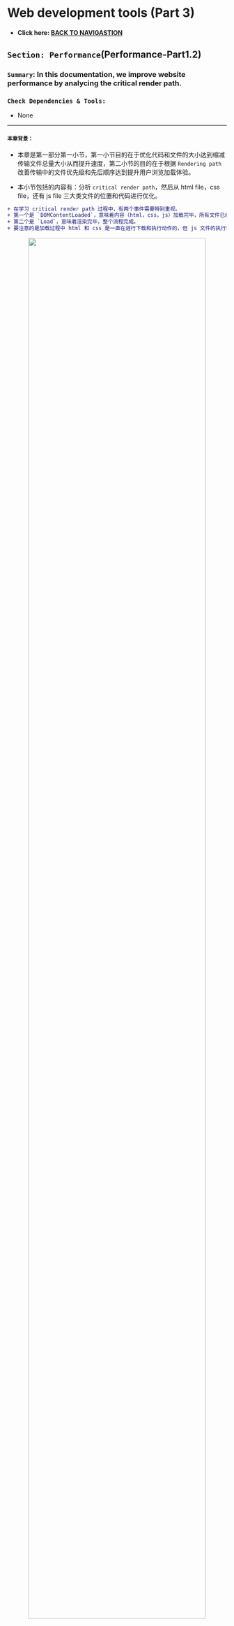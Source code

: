 # Web development tools (Part 3)

- #### Click here: [BACK TO NAVIGASTION](https://github.com/DonghaoWu/WebDev-tools-demo/blob/master/README.md)

## `Section: Performance`(Performance-Part1.2)

### `Summary`: In this documentation, we improve website performance by analycing the critical render path.

### `Check Dependencies & Tools:`

- None

------------------------------------------------------------

#### `本章背景：`
- 本章是第一部分第一小节，第一小节目的在于优化代码和文件的大小达到缩减传输文件总量大小从而提升速度，第二小节的目的在于根据 `Rendering path` 改善传输中的文件优先级和先后顺序达到提升用户浏览加载体验。

- 本小节包括的内容有：分析 `critical render path`，然后从 html file，css file，还有 js file 三大类文件的位置和代码进行优化。

```diff
+ 在学习 critical render path 过程中，有两个事件需要特别重视。
+ 第一个是 `DOMContentLoaded`，意味着内容（html，css，js）加载完毕，所有文件已经下载完毕，html 和 css 执行完毕，js 文件是否执行看实际属性，开始渲染。
+ 第二个是 `Load`，意味着渲染完毕，整个流程完成。
+ 要注意的是加载过程中 html 和 css 是一直在进行下载和执行动作的，但 js 文件的执行动作是根据实际的 tag attribute 而定的。
```

<p align="center">
<img src="../assets/w18.png" width=90%>
</p>

------------------------------------------------------------

### <span id="3.0">`Brief Contents & codes position`</span>

- #### Click here: [BACK TO NAVIGASTION](https://github.com/DonghaoWu/WebDev-tools-demo/blob/master/README.md)

- [3.1 Optimize html file.](#3.1)
- [3.2 Optimize css file.](#3.2)
- [3.3 Optimize js file.](#3.3)
- [3.4 Tools to check website performance.](#3.4)

<p align="center">
<img src="../assets/w17.png" width=90%>
</p>

<p align="center">
<img src="../assets/w16.png" width=90%>
</p>

------------------------------------------------------------

### <span id="3.1">`Step1: Optimize html file`</span>

- #### Click here: [BACK TO CONTENT](#3.0)

  1. 正常相对静态的网页的优化规则是使用`普通型`或者`defer型`，如果使用`普通型`则把 js 文件放在最后，css 文件放在前面；如果使用`defer型`，则 js 文件的位置不需要讲究。

  2. 当然这种情况只对于相对静态的网页而言，相对动态一点的需要马上执行 js 文件的话就可以考虑`普通型`或者`async型`。

  __`Location: ./example1.2/index.html`__

  ```html
  <!DOCTYPE html>
  <html lang="en-us">
    <head>
      <!--  App Title  -->
      <title>Keiko Corp</title>
      <!--  App Description  -->
      <meta charset="utf-8">
      <meta name="viewport" content="width=device-width, initial-scale=1.0, minimum-scale=1.0" />

      <link rel="stylesheet" type="text/css" href="css/bootstrap.css"/>
      <link rel="stylesheet" type="text/css" href="css/owl.transitions.css"/>
      <link rel="stylesheet" type="text/css" href="css/owl.carousel.css"/>
      <link rel="stylesheet" type="text/css" href="css/animate.css"/>
      <link rel="stylesheet" type="text/css" href="css/main.css"/>
      
    </head>
    <body>

      <!--  Header Section  -->
      <header>
        <div class="container">
          <div class="logo pull-left animated wow fadeInLeft">
            <img class="logo-image" src="img/logo.png" alt="" title="">
          </div>


          <nav class="pull-left">
            <ul class="list-unstyled">
              <li class="animated wow fadeInLeft" data-wow-delay="0s"><a href="#about">About</a></li>
              <li class="animated wow fadeInLeft" data-wow-delay=".1s"><a href="#app_features">Features</a></li>
              <li class="animated wow fadeInLeft" data-wow-delay=".2s"><a href="#testimonials">Testimonials</a></li>
            </ul>
          </nav>

          <div class="social pull-right">
            <ul class="list-unstyled">
              <li class="animated wow fadeInRight" data-wow-delay=".2s"><a href="#"><img src="img/facebook.png" alt="" title=""></a></li>
              <li class="animated wow fadeInRight" data-wow-delay=".1s"><a href="#"><img src="img/twitter.png" alt="" title=""></a></li>
              <li class="animated wow fadeInRight" data-wow-delay="0s"><a href="#"><img src="img/google.png" alt="" title=""></a></li>
            </ul>
          </div>

          <span class="burger_icon">menu</span>
        </div>
      </header>
      <!--  End Header Section  -->






      <!--  Hero Section  -->
      <section class="hero" id="hero">
        <div class="container">
          <div class="caption">
            <h1 class="text-uppercase  animated wow fadeInLeft">Creators of Robofriends and SmartBrain</h1>
            <p class="enhance text-lowercase  animated wow fadeInLeft">Developers of the future, building for today</p>

            <a href="https://github.com/aneagoie/robofriends" class="app_store_btn text-uppercase animated wow fadeInLeft">
              <i class="android_icon"></i>
              <span>Robofriends</span>
            </a>

            <a href="https://github.com/aneagoie/smart-brain" class="app_store_btn text-uppercase animated wow fadeInLeft">
              <i class="iphone_icon"></i>
              <span>SmartBrain</span>
            </a>
          </div>
        </div>
      </section>
      <!--  End Hero Section  -->






      <!--  Featured On Section  -->
      <section class="featured_on">
        <div class="container">
          <ul class="list-unstyled text-center clearfix">
            <li class="col-xs-6 col-sm-6 col-md-3 animated wow fadeInDown">
              <img src="img/google_logo.png" alt="" title="">
            </li>
            <li class="col-xs-6 col-sm-6 col-md-3 animated wow fadeInDown" data-wow-delay=".2s">
              <img src="img/facebook_logo.png" alt="" title="">
            </li>
            <li class="col-xs-6 col-sm-6 col-md-3 animated wow fadeInDown" data-wow-delay=".3s">
              <img src="img/yahoo_logo.png" alt="" title="">
            </li>
            <li class="col-xs-6 col-sm-6 col-md-3 animated wow fadeInDown" data-wow-delay=".4s">
              <img src="img/paypal_logo.png" alt="" title="">
            </li>
          </ul>
        </div>
      </section>
      <!--  End Featured On Section  -->






      <!--  About Section  -->
      <section class="about" id="about">
        <div class="container">
          <div class="row">
            <div class="col-md-6 text-center animated wow fadeInLeft">
              <div class="iphone">
                <img src="img/iphone.png" alt="" titl="">
              </div>
            </div>
            <div class="col-md-6 animated wow fadeInRight">
              <div class="features_list">
                <h1 class="text-uppercase">The Greatest Products Ever Created</h1>
                <p>Seuismod ligula ipsum vulputate tellus quisque dictum tortor at purus faucibus tincidunt, pellentesque habitant morbi tristique senectus et netus et malesuada fames ac turpis egestas. </p>
                <ul class="list-unstyled">
                  <li class="camera_icon">
                    <span>Euismod ligula ipsum vulputate tellus.</span>
                  </li>
                  <li class="video_icon">
                    <span>Morbi non efficitur nibh sit amet est eros.</span>
                  </li>
                  <li class="eye_icon">
                    <span>Fusce faucibus ante liberonec luctus egestas.</span>
                  </li>
                  <li class="pic_icon">
                    <span>Quisque pretium malesuada ornare.</span>
                  </li>
                  <li class="loc_icon">
                    <span>Cras interdum vestibulum dolor.</span>
                  </li>
                </ul>

                <a href="#" class="app_store_btn text-uppercase" id="play_video" data-video="https://www.youtube.com/watch?v=sCX_YMPuJGA?autoplay=1&showinfo=0">
                  <i class="play_icon"></i>
                  <span>About Video</span>
                </a>
                <a href="#hero" class="app_link">Get the app</a>
              </div>
            </div>
          </div>
        </div>

        <div class="about_video show_video">
          <a href="" class="close_video"></a>
        </div>
      </section>
      <!--  End About Section  -->






      <!--  App Features Section  -->
      <section class="app_features" id="app_features">
        <div class="container">

          <div class="row text-center">
            <div class="col-sm-4 col-md-4 details animated wow fadeInDown" data-wow-delay="0s">
              <img src="img/f_icon1.png" alt="" title="">
              <h1 class="text-uppercase">malesuada fames turpis.</h1>
              <p class="text-lowercase">vel ultrices mauris libero id diam. Vivamus tellus sagittis facilisis nisi quis mollis risus quisque ultrices elit.</p>
            </div>
            <div class="col-sm-4 col-md-4 details animated wow fadeInDown" data-wow-delay=".1s">
              <img src="img/f_icon2.png" alt="" title="">
              <h1 class="text-uppercase">malesuada fames turpis.</h1>
              <p class="text-lowercase">vel ultrices mauris libero id diam. Vivamus tellus sagittis facilisis nisi quis mollis risus quisque ultrices elit.</p>
            </div>
            <div class="col-sm-4 col-md-4 details animated wow fadeInDown" data-wow-delay=".2s">
              <img src="img/f_icon3.png" alt="" title="">
              <h1 class="text-uppercase">malesuada fames turpis.</h1>
              <p class="text-lowercase">vel ultrices mauris libero id diam. Vivamus tellus sagittis facilisis nisi quis mollis risus quisque ultrices elit.</p>
            </div>
          </div>
          <div class="row text-center">
            <div class="col-sm-4 col-md-4 details animated wow fadeInDown" data-wow-delay="0s">
              <img src="img/f_icon4.png" alt="" title="">
              <h1 class="text-uppercase">malesuada fames turpis.</h1>
              <p class="text-lowercase">vel ultrices mauris libero id diam. Vivamus tellus sagittis facilisis nisi quis mollis risus quisque ultrices elit.</p>
            </div>
            <div class="col-sm-4 col-md-4 details animated wow fadeInDown" data-wow-delay=".1s">
              <img src="img/f_icon5.png" alt="" title="">
              <h1 class="text-uppercase">malesuada fames turpis.</h1>
              <p class="text-lowercase">vel ultrices mauris libero id diam. Vivamus tellus sagittis facilisis nisi quis mollis risus quisque ultrices elit.</p>
            </div>
            <div class="col-sm-4 col-md-4 details animated wow fadeInDown" data-wow-delay=".2s">
              <img src="img/f_icon6.png" alt="" title="">
              <h1 class="text-uppercase">malesuada fames turpis.</h1>
              <p class="text-lowercase">vel ultrices mauris libero id diam. Vivamus tellus sagittis facilisis nisi quis mollis risus quisque ultrices elit.</p>
            </div>
          </div>

        </div>
      </section>
      <!--  And App Features Section  -->






      <!--  Testimonials Section  -->
      <section class="testimonials animated wow fadeIn" id="testimonials" data-wow-duration="2s">
        <div class="container">
          <div class="testimonials_list">

            <ul class="list-unstyled text-center slides clearfix" id="tslider">
              <li>
                <blockquote>
                  <p>Integer pharetra tellus varius, dictum erat vel, maximus tellus. Sed vitae auctor ipsum. Aliquam luctus erat nec pulvinar vehicula donec congue tortor eget sem condimentum, ut tempor massa porttitor. Praesent tincidunt mi orci  in sollicitudin mi dapibus dapibus pellentesque habitant morbi tristique senectus et malesuada fames turpis egestas.</p>
                  <span class="author text-uppercase">John Doe</span>
                  <span class="job">Full Stack developer</span>

                </blockquote>
              </li>

              <li>
                <blockquote>
                  <p>Integer pharetra tellus varius, dictum erat vel, maximus tellus. Sed vitae auctor ipsum. Aliquam luctus erat nec pulvinar vehicula donec congue tortor eget sem condimentum, ut tempor massa porttitor. Praesent tincidunt mi orci  in sollicitudin mi dapibus dapibus pellentesque habitant morbi tristique senectus et malesuada fames turpis egestas.</p>
                  <span class="author text-uppercase">Alex Fredy</span>
                  <span class="job">Javascript developer</span>

                </blockquote>
              </li>

              <li>
                <blockquote>
                  <p>Integer pharetra tellus varius, dictum erat vel, maximus tellus. Sed vitae auctor ipsum. Aliquam luctus erat nec pulvinar vehicula donec congue tortor eget sem condimentum, ut tempor massa porttitor. Praesent tincidunt mi orci  in sollicitudin mi dapibus dapibus pellentesque habitant morbi tristique senectus et malesuada fames turpis egestas.</p>
                  <span class="author text-uppercase">Sara Aliba</span>
                  <span class="job">Web Designer</span>

                </blockquote>
              </li>
            </ul>
            <div id="slider_nav">
              <div id="prev_arrow"></div>
              <div id="next_arrow"></div>
            </div>
          </div>
        </div>
      </section>
      <!--  End Testimonials Section  -->






      <!--  Email Subscription Section  -->
      <section class="sub_box">
        <p class="cta_text animated wow fadeInDown">We're hiring. Join Our company!</p>
        <form action="#" metohd="post" class="animated wow fadeIn" data-wow-duration="2s" id="submit_form">
          <input type="email" id="mc-email" placeholder="Enter your email"/>
          <button type="submit" id="mc_submit">
            <i class="icon"></i>
          </button>
        </form>
        <div class="message" id="error_msg">Please Enter A Valid Email.</div>
        <div class="message" id="success_msg">Thank You For Your Subscription.</div>
      </section>
      <!--  End Email Subscription Section  -->






      <!--  Footer Section  -->
      <footer>
        <ul class="list-unstyled list-inline app_platform">
          <li class="animated wow fadeInDown" data-wow-delay="0s">
            <a href=""><img src="img/android_icon.png" alt="" title=""></a>
          </li>
          <li class="animated wow fadeInDown" data-wow-delay=".1s">
            <a href=""><img src="img/ios_icon.png" alt="" title=""></a>
          </li>
          <li class="animated wow fadeInDown" data-wow-delay=".2s">
            <a href=""><img src="img/windows_icon.png" alt="" title=""></a>
          </li>
        </ul>
        <p class="copyright animated wow fadeIn" data-wow-duration="2s"> <strong>Pixelhint</strong>
      </footer>
      <!--  End Footer Section  -->


      <script type="text/javascript" src="js/jquery.js"></script>
      <script type="text/javascript" src="js/ajaxchimp.js"></script>

      <script type="text/javascript" src="js/owl.carousel.min.js"></script>
      <script type="text/javascript" src="js/wow.js"></script>
      <script type="text/javascript" src="js/parallax.js"></script>
      <script type="text/javascript" src="js/nicescroll.js"></script>
      <script type="text/javascript" src="js/main.js"></script>
      <script type="text/javascript" src="js/scrollTo.js"></script>

    </body>
  </html>
  ```

#### `Comment:`
1. Load style tag in the `<head>`.
2. Load script right before `</body>`.

### <span id="3.2">`Step2: Optimize css file.`</span>

- #### Click here: [BACK TO CONTENT](#3.0)

  1. Above the fold loading. (把次要的 css 文件放在后台下载执行)。

  __`Location: ./example1.2/index.html`__

  ```html
  <body>
    <!-- ... -->

    <script type="text/javascript">
      const loadStyleSheet = src => {
        if (document.createStyleSheet) {
          document.createStyleSheet(src);
        } else {
          const stylesheet = document.createElement('link');
          stylesheet.href = src;
          stylesheet.type = 'text/css';
          stylesheet.rel = 'stylesheet';
          document.getElementsByTagName('head')[0].appendChild(stylesheet);
        }
      }
      window.onload = function () {
        console.log('window done');
        loadStyleSheet('./css/styleTest.css');
      }
    </script>
    
  </body>
  ```

  2. Media Attributes. ( css 文件根据浏览器类型大小进行针对下载)。

  ```html
  <head>
    <link rel="stylesheet" href="./css/styleTest2.css" media="only screen and (min-width:500px)">
  <head>
  ```

#### `Comment:`
1. Only load whatever is needed, check each css file. (减少加载无用的语句和文件)
2. Above the fold loading.（重要的首要页面先加载，次要的指定后台加载。）
3. Media Attributes. ( css 文件根据浏览器类型大小进行针对下载)
4. Less Specificity. （尽量缩减 css 选择器的层级，同时如果 css 内容不多可以考虑使用 `html internal css 或者 inline css`）。

----------------------------------------------------------------------------

<p align="center">
<img src="../assets/w19.png" width=90%>
</p>

----------------------------------------------------------------------------


### <span id="3.3">`Step3: Optimize js file.`</span>

- #### Click here: [BACK TO CONTENT](#3.0)

  ```html
  <script></script>

  <script async></script>

  <script defer></script>
  ```

#### `Comment:`
1. Load Scripts asynchronously. 具体使用规则参考 `Step6`。
2. Defer Loading of Scripts.
3. Minimize DOM manipulation.
4. Avoid long running JavaScript. (举例，有些 JS 按钮功能会阻止整个加载过程。)

### <span id="3.4">`Step4: Tools to check website performance.`</span>

- #### Click here: [BACK TO CONTENT](#3.0)

  - PageSpeed Insights
    [https://developers.google.com/speed/pagespeed/insights/](https://developers.google.com/speed/pagespeed/insights/)

  - WebPagetest
    [https://www.webpagetest.org/](https://www.webpagetest.org/)

#### `Comment:`
1.


### <span id="3.5">`Step5 Concept questions.`</span>

- #### Click here: [BACK TO CONTENT](#3.0)

#### `A. What is critical render path?`

- Check this post. [Understanding the critical rendering path, rendering pages in 1 second](https://medium.com/@luisvieira_gmr/understanding-the-critical-rendering-path-rendering-pages-in-1-second-735c6e45b47a)

- Build DOM tree from html file
  - When this process is finished the browser will have the full content of the page, but to be able to render the browser has to wait for the CSS Object Model, also known as CSSOM event, which will tell the browser how the elements should look like when rendered.

- Build CSSOM from css file
  - CSS is one of the most important elements of the critical rendering path, because the browser blocks page rendering until it receives and processes all the css files in your page, CSS is render blocking.

- The Render Tree
  - This stage is where the browser `combines the DOM and CSSOM`, this process outputs a final render tree, which contains both the content and the style information of all the visible content on the screen.

- Layout
  - This stage is where the browser calculates the size and position of each visible element on the page, every time an update to the render tree is made, or the size of the viewport changes, the browser has to run layout again.

- Paint
  - When we get to the paint stage, the browser has to pick up the layout result, and paint the pixels to the screen, beware in this stage that not all styles have the same paint times, also combinations of styles can have a greater paint time than the sum of their parts. For an instance mixing a border-radius with a box-shadow, can triple the paint time of an element instead of using just one of the latter.

------------------------------------------------------------

#### `B. How does the browser rendering engine work?`

In order to render content the browser has to go through a series of steps:
1. Document Object Model(DOM)
2. CSS object model(CSSOM)
3. Render Tree
4. Layout
5. Paint.

------------------------------------------------------------

#### `C. Dealing with Javascript.`

- Javascript is a powerful tool that can manipulate both the DOM and CSSOM, so to execute Javascript, the browser has to wait for the DOM, then it has to download and parse all the CSS files, get to the CSSOM event and only then finally execute Javascript.

- When the parser finds a script tag it blocks DOM construction, then waits for the browser to get the file and for the javascript engine to parse the script, this is why Javascript is parser blocking.

------------------------------------------------------------

#### `D. 个人理解`
  1. 浏览器的运作是这样的，收到 html 文件之后，就从上往下读取代码，这个过程叫做 parsing ，目的是为了建立 DOM。
  2. 在 parsing 过程中，如果遇到了 css 文件，parsing 会被打断，DOM 的建立也会停止。这时会进行下载和读取对应 css 文件的代码，目的是为了建立 CSSOM。
  3. 由上可见，html parsing 跟 css 的读取是共用一个线程的，所以也会有人把它们放在一起讨论。
  4. 关于 js 文件的下载，就相对不一样。首先相同的是 js 文件跟 css 文件一样，会打断所有关于 DOM 和 CSSOM 的过程，而且 js 因为是动态互动属性，所以现在会把它的下载和执行过程分多种情况讨论，下面讨论一些常见情况：

    - 如果网页是静态为主，那么应该把 js 文件放在最后，等对应的 DOM 和 CSSOM 建立完成后再下载并执行 js 文件。

    - 对于上一种情况，也可以考虑使用`defer`型，`defer`型可以开出一条或多条新进程同步下载 js 文件而不打断整体进程，当下载完毕时不马上执行，在其他同步脚本执行后，DOMContentLoaded 事件前依次执行。`具有顺序性。`

    - 如果相关的 js 文件是需要马上对已建立的 DOM 进行改动的，可以使用普通型或者 `async`型，`async`型可以开出一条或多条新进程同步下载 js 文件而不打断整体进程，当下载完毕时马上执行，这时会打断原有的整体进程。但需要注意的是如果有多个`async`连续进行的话，执行时的顺序是无法分先后的，甚至是随机的。`不具有顺序性。`

    - 如果相关的 js 文件是不需要马上对已建立的 DOM 进行改动的，可以考虑使用`defer`型。

  5. 综上所述，js 文件里面的3种类型，主要是看当前页面加载的需要，有些是偏向先加载头部的就先执行 js 文件，如果页面不复杂的话可以最后加载 js 文件，而`async`和`defer`型都可以实现异步并行下载，但最大的区别是`async`马上执行且多个无确定顺序，`defer`最后执行且多个可确定顺序。3种类型都是根据实际需要无分好坏，在实际情况中 js 文件对 DOM 的操作可以是多次且有可能是马上的，还有先后的，所以根据实际情况结合3种类型一同出现也不奇怪。

  6. 为了帮助理解可以看下面的流程图对比：

  - 普通型：马上打断主进程进行下载并执行 js 文件
  - async 型：不打断主进行下载 js 文件，完成下载后打断主进程，执行 js 文件，如果是多个文件执行则是异步执行，不保证顺序。
  - defer 型：不打断主进程进行下载 js 文件，完成下载后执行，主进程完成后按顺序执行。

<p align="center">
<img src="../assets/w15.png" width=90%>
</p>

- #### Click here: [BACK TO CONTENT](#3.0)
- #### Click here: [BACK TO NAVIGASTION](https://github.com/DonghaoWu/WebDev-tools-demo/blob/master/README.md)



